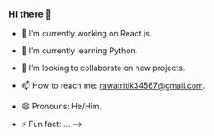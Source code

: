 ### Hi there 👋




- 🔭 I’m currently working on React.js. 
- 🌱 I’m currently learning Python.
- 👯 I’m looking to collaborate on new projects. 


- 📫 How to reach me: rawatritik34567@gmail.com.
- 😄 Pronouns: He/Him.
- ⚡ Fun fact: ...
-->
